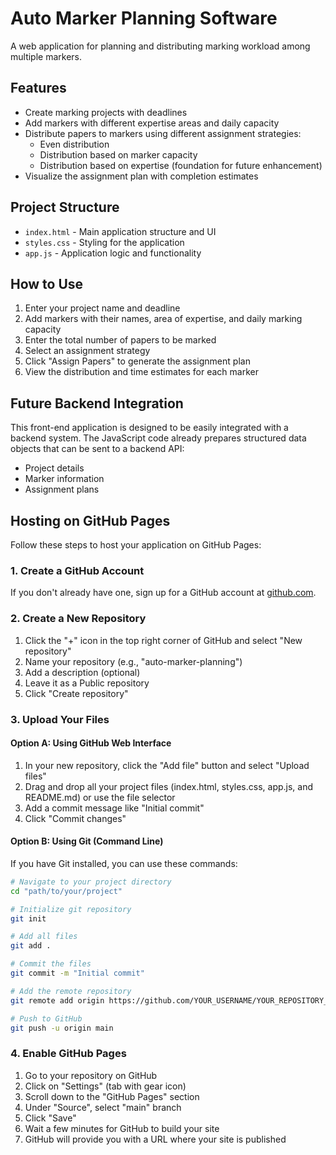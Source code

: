 # Auto Marker Planning Software

A web application for planning and distributing marking workload among multiple markers.

## Features

- Create marking projects with deadlines
- Add markers with different expertise areas and daily capacity
- Distribute papers to markers using different assignment strategies:
  - Even distribution
  - Distribution based on marker capacity
  - Distribution based on expertise (foundation for future enhancement)
- Visualize the assignment plan with completion estimates

## Project Structure

- `index.html` - Main application structure and UI
- `styles.css` - Styling for the application
- `app.js` - Application logic and functionality

## How to Use

1. Enter your project name and deadline
2. Add markers with their names, area of expertise, and daily marking capacity
3. Enter the total number of papers to be marked
4. Select an assignment strategy
5. Click "Assign Papers" to generate the assignment plan
6. View the distribution and time estimates for each marker

## Future Backend Integration

This front-end application is designed to be easily integrated with a backend system. The JavaScript code already prepares structured data objects that can be sent to a backend API:

- Project details
- Marker information
- Assignment plans

## Hosting on GitHub Pages

Follow these steps to host your application on GitHub Pages:

### 1. Create a GitHub Account

If you don't already have one, sign up for a GitHub account at [github.com](https://github.com).

### 2. Create a New Repository

1. Click the "+" icon in the top right corner of GitHub and select "New repository"
2. Name your repository (e.g., "auto-marker-planning")
3. Add a description (optional)
4. Leave it as a Public repository
5. Click "Create repository"

### 3. Upload Your Files

#### Option A: Using GitHub Web Interface

1. In your new repository, click the "Add file" button and select "Upload files"
2. Drag and drop all your project files (index.html, styles.css, app.js, and README.md) or use the file selector
3. Add a commit message like "Initial commit"
4. Click "Commit changes"

#### Option B: Using Git (Command Line)

If you have Git installed, you can use these commands:

```bash
# Navigate to your project directory
cd "path/to/your/project"

# Initialize git repository
git init

# Add all files
git add .

# Commit the files
git commit -m "Initial commit"

# Add the remote repository
git remote add origin https://github.com/YOUR_USERNAME/YOUR_REPOSITORY_NAME.git

# Push to GitHub
git push -u origin main
```

### 4. Enable GitHub Pages

1. Go to your repository on GitHub
2. Click on "Settings" (tab with gear icon)
3. Scroll down to the "GitHub Pages" section
4. Under "Source", select "main" branch
5. Click "Save"
6. Wait a few minutes for GitHub to build your site
7. GitHub will provide you with a URL where your site is published
